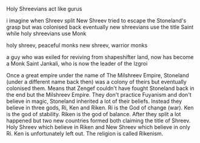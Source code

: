 Holy Shreevians act like gurus

i imagine when Shreev split New Shreev tried to escape the Stoneland's grasp but was colonised back eventually
new shreevians use the title Saint while holy shreevians use Monk

holy shreev, peaceful monks
new shreev, warrior monks

a guy who was exiled for reviving from shapeshifter land, now has become a Monk
Saint Jankali, who is now the leader of the Izgroi

Once a great empire under the name of The Milshreev Empire, Stoneland (under a different name back then) was a colony of theirs but eventually colonised them. Means that Zengef couldn't have fought Stoneland back in the end but the Milshreev Empire. They don't practice Fuyanism and don't believe in magic, Stoneland inherited a lot of their beliefs. Instead they believe in three gods, Ri, Ken and Riken. Ri is the God of change (war). Ken is the god of stability. Riken is the god of balance. After they split a lot happened but two new countries formed both claiming the title of Shreev. Holy Shreev which believe in Riken and New Shreev which believe in only Ri. Ken is unfortunately left out. The religion is called Rikenism.